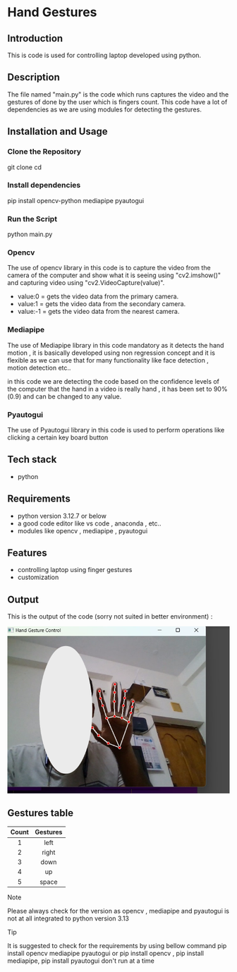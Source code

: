 # Hand Gestures

## Introduction

This is code is used for controlling laptop developed using python.

## Description

The file named "main.py" is the code which runs captures the video and the gestures of done by the user which is fingers count. This code have a lot of dependencies as we are using modules for detecting the gestures.

## Installation and Usage

### Clone the Repository

git clone <repository-url>
cd <repository-folder>

### Install dependencies

pip install opencv-python mediapipe pyautogui

### Run the Script

python main.py

### Opencv

The use of opencv library in this code is to capture the video from the camera of the computer and show what it is seeing using "cv2.imshow()" and capturing video using "cv2.VideoCapture(value)".

- value:0 = gets the video data from the primary camera.
- value:1 = gets the video data from the secondary camera.
- value:-1 = gets the video data from the nearest camera.

### Mediapipe

The use of Mediapipe library in this code mandatory as it detects the hand motion , it is basically developed using non regression concept and it is flexible as we can use that for many functionality like face detection , motion detection etc..

in this code we are detecting the code based on the confidence levels of the computer that the hand in a video is really hand , it has been set to 90%(0.9) and can be changed to any value.

### Pyautogui

The use of Pyautogui library in this code is used to perform operations like clicking a certain key board button

## Tech stack

- python

## Requirements

- python version 3.12.7 or below
- a good code editor like vs code , anaconda , etc..
- modules like opencv , mediapipe , pyautogui

## Features

- controlling laptop using finger gestures
- customization

## Output

This is the output of the code (sorry not suited in better environment) :

[![output](output.png)](output.mp4)

## Gestures table

| Count | Gestures |
| :---: | :------: |
|   1   |   left   |
|   2   |  right   |
|   3   |   down   |
|   4   |    up    |
|   5   |  space   |

> [!Note]
> Please always check for the version as opencv , mediapipe and pyautogui is not at all integrated to python version 3.13

> [!Tip]
> It is suggested to check for the requirements by using bellow command
> pip install opencv mediapipe pyautogui or
> pip install opencv , pip install mediapipe, pip install pyautogui don't run at a time
